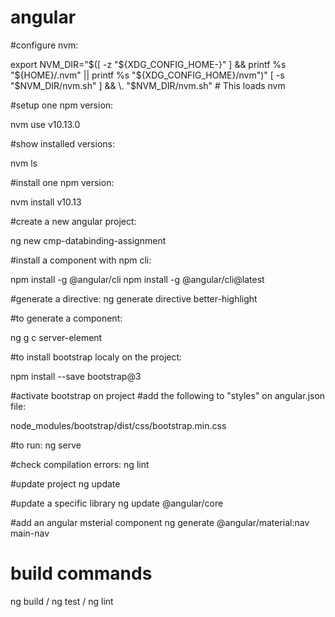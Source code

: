 # angular

#configure nvm:

export NVM_DIR="$([ -z "${XDG_CONFIG_HOME-}" ] && printf %s "${HOME}/.nvm" || printf %s "${XDG_CONFIG_HOME}/nvm")"
[ -s "$NVM_DIR/nvm.sh" ] && \. "$NVM_DIR/nvm.sh" # This loads nvm

#setup one npm version:

nvm use v10.13.0

#show installed versions:

nvm ls

#install one npm version:

nvm install v10.13

#create a new angular project:

ng new cmp-databinding-assignment

#install a component with npm cli:

npm install -g @angular/cli
npm install -g @angular/cli@latest

#generate a directive:
ng generate directive better-highlight

#to generate a component:

ng g c server-element

#to install bootstrap localy on the project:

npm install --save bootstrap@3

#activate bootstrap on project
#add the following to "styles" on angular.json file: 

node_modules/bootstrap/dist/css/bootstrap.min.css

#to run:
ng serve

#check compilation errors:
ng lint

#update project
ng update

#update a specific library
ng update @angular/core

#add an angular msterial component
ng generate @angular/material:nav main-nav

# build commands
ng build / ng test / ng lint
